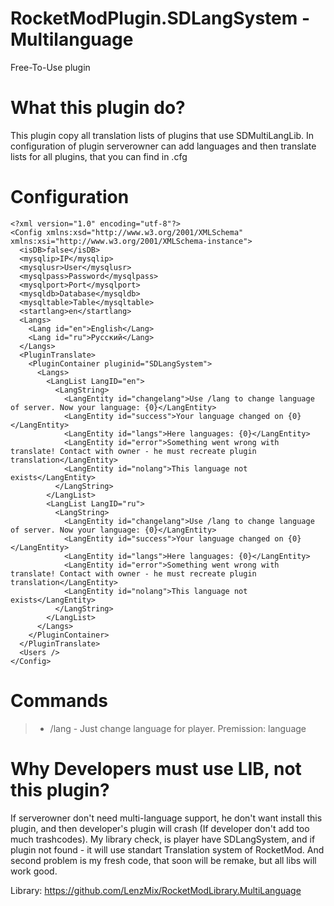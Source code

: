 # RocketModPlugin.SDLangSystem - Multilanguage
Free-To-Use plugin

What this plugin do?
===========
This plugin copy all translation lists of plugins that use SDMultiLangLib. In configuration of plugin serverowner can add languages and then translate lists for all plugins, that you can find in .cfg

Configuration
===========
```
<?xml version="1.0" encoding="utf-8"?>
<Config xmlns:xsd="http://www.w3.org/2001/XMLSchema" xmlns:xsi="http://www.w3.org/2001/XMLSchema-instance">
  <isDB>false</isDB>
  <mysqlip>IP</mysqlip>
  <mysqlusr>User</mysqlusr>
  <mysqlpass>Password</mysqlpass>
  <mysqlport>Port</mysqlport>
  <mysqldb>Database</mysqldb>
  <mysqltable>Table</mysqltable>
  <startlang>en</startlang>
  <Langs>
    <Lang id="en">English</Lang>
    <Lang id="ru">Русский</Lang>
  </Langs>
  <PluginTranslate>
    <PluginContainer pluginid="SDLangSystem">
      <Langs>
        <LangList LangID="en">
          <LangString>
            <LangEntity id="changelang">Use /lang to change language of server. Now your language: {0}</LangEntity>
            <LangEntity id="success">Your language changed on {0}</LangEntity>
            <LangEntity id="langs">Here languages: {0}</LangEntity>
            <LangEntity id="error">Something went wrong with translate! Contact with owner - he must recreate plugin translation</LangEntity>
            <LangEntity id="nolang">This language not exists</LangEntity>
          </LangString>
        </LangList>
        <LangList LangID="ru">
          <LangString>
            <LangEntity id="changelang">Use /lang to change language of server. Now your language: {0}</LangEntity>
            <LangEntity id="success">Your language changed on {0}</LangEntity>
            <LangEntity id="langs">Here languages: {0}</LangEntity>
            <LangEntity id="error">Something went wrong with translate! Contact with owner - he must recreate plugin translation</LangEntity>
            <LangEntity id="nolang">This language not exists</LangEntity>
          </LangString>
        </LangList>
      </Langs>
    </PluginContainer>
  </PluginTranslate>
  <Users />
</Config>
```

Commands
===========
> * /lang - Just change language for player. Premission: language

Why Developers must use LIB, not this plugin?
===========
If serverowner don't need multi-language support, he don't want install this plugin, and then developer's plugin will crash (If developer don't add too much trashcodes). My library check, is player have SDLangSystem, and if plugin not found - it will use standart Translation system of RocketMod.
And second problem is my fresh code, that soon will be remake, but all libs will work good.

Library: https://github.com/LenzMix/RocketModLibrary.MultiLanguage
